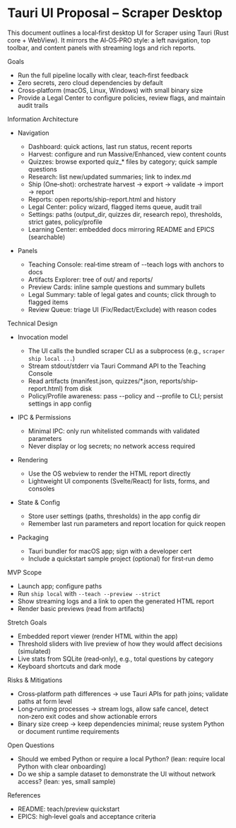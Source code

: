 # Tauri UI Proposal – Scraper Desktop

This document outlines a local‑first desktop UI for Scraper using Tauri (Rust core + WebView). It mirrors the AI‑OS‑PRO style: a left navigation, top toolbar, and content panels with streaming logs and rich reports.


Goals
- Run the full pipeline locally with clear, teach‑first feedback
- Zero secrets, zero cloud dependencies by default
- Cross‑platform (macOS, Linux, Windows) with small binary size
- Provide a Legal Center to configure policies, review flags, and maintain audit trails


Information Architecture
- Navigation
  - Dashboard: quick actions, last run status, recent reports
  - Harvest: configure and run Massive/Enhanced, view content counts
  - Quizzes: browse exported quiz_* files by category; quick sample questions
  - Research: list new/updated summaries; link to index.md
  - Ship (One‑shot): orchestrate harvest → export → validate → import → report
  - Reports: open reports/ship-report.html and history
  - Legal Center: policy wizard, flagged items queue, audit trail
  - Settings: paths (output_dir, quizzes dir, research repo), thresholds, strict gates, policy/profile
  - Learning Center: embedded docs mirroring README and EPICS (searchable)

- Panels
  - Teaching Console: real‑time stream of --teach logs with anchors to docs
  - Artifacts Explorer: tree of out/ and reports/
  - Preview Cards: inline sample questions and summary bullets
  - Legal Summary: table of legal gates and counts; click through to flagged items
  - Review Queue: triage UI (Fix/Redact/Exclude) with reason codes


Technical Design
- Invocation model
  - The UI calls the bundled scraper CLI as a subprocess (e.g., `scraper ship local ...`)
  - Stream stdout/stderr via Tauri Command API to the Teaching Console
  - Read artifacts (manifest.json, quizzes/*.json, reports/ship-report.html) from disk
  - Policy/Profile awareness: pass --policy and --profile to CLI; persist settings in app config

- IPC & Permissions
  - Minimal IPC: only run whitelisted commands with validated parameters
  - Never display or log secrets; no network access required

- Rendering
  - Use the OS webview to render the HTML report directly
  - Lightweight UI components (Svelte/React) for lists, forms, and consoles

- State & Config
  - Store user settings (paths, thresholds) in the app config dir
  - Remember last run parameters and report location for quick reopen

- Packaging
  - Tauri bundler for macOS app; sign with a developer cert
  - Include a quickstart sample project (optional) for first‑run demo


MVP Scope
- Launch app; configure paths
- Run `ship local` with `--teach --preview --strict`
- Show streaming logs and a link to open the generated HTML report
- Render basic previews (read from artifacts)


Stretch Goals
- Embedded report viewer (render HTML within the app)
- Threshold sliders with live preview of how they would affect decisions (simulated)
- Live stats from SQLite (read‑only), e.g., total questions by category
- Keyboard shortcuts and dark mode


Risks & Mitigations
- Cross‑platform path differences → use Tauri APIs for path joins; validate paths at form level
- Long‑running processes → stream logs, allow safe cancel, detect non‑zero exit codes and show actionable errors
- Binary size creep → keep dependencies minimal; reuse system Python or document runtime requirements


Open Questions
- Should we embed Python or require a local Python? (lean: require local Python with clear onboarding)
- Do we ship a sample dataset to demonstrate the UI without network access? (lean: yes, small sample)


References
- README: teach/preview quickstart
- EPICS: high‑level goals and acceptance criteria

